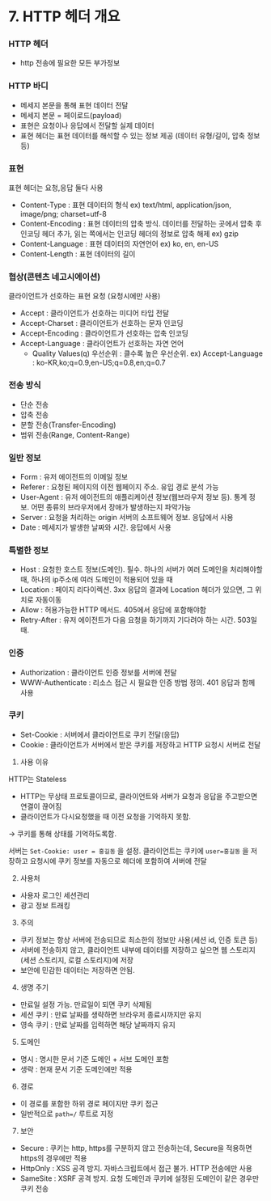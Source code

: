 # 7. HTTP 헤더 개요

### HTTP 헤더

- http 전송에 필요한 모든 부가정보

### HTTP 바디

- 메세지 본문을 통해 표현 데이터 전달
- 메세지 본문 = 페이로드(payload)
- 표현은 요청이나 응답에서 전달할 실제 데이터
- 표현 헤더는 표현 데이터를 해석할 수 있는 정보 제공  (데이터 유형/길이, 압축 정보 등)

### 표현

표현 헤더는 요청,응답 둘다 사용

- Content-Type : 표현 데이터의 형식 ex) text/html, application/json, image/png; charset=utf-8
- Content-Encoding : 표현 데이터의 압축 방식. 데이터를 전달하는 곳에서 압축 후 인코딩 헤더 추가, 읽는 쪽에서는 인코딩 헤더의 정보로 압축 해제 ex) gzip
- Content-Language : 표현 데이터의 자연언어 ex) ko, en, en-US
- Content-Length : 표현 데이터의 길이

### 협상(콘텐츠 네고시에이션)

클라이언트가 선호하는 표현 요청 (요청시에만 사용)

- Accept : 클라이언트가 선호하는 미디어 타입 전달
- Accept-Charset : 클라이언트가 선호하는 문자 인코딩
- Accept-Encoding : 클라이언트가 선호하는 압축 인코딩
- Accept-Language : 클라이언트가 선호하는 자연 언어
    - Quality Values(q) 우선순위 : 클수록 높은 우선순위. ex) Accept-Language : ko-KR,ko;q=0.9,en-US;q=0.8,en;q=0.7

### 전송 방식

- 단순 전송
- 압축 전송
- 분할 전송(Transfer-Encoding)
- 범위 전송(Range, Content-Range)

### 일반 정보

- Form : 유저 에이전트의 이메일 정보
- Referer : 요청된 페이지의 이전 웹페이지 주소. 유입 경로 분석 가능
- User-Agent : 유저 에이전트의 애플리케이션 정보(웹브라우저 정보 등). 통계 정보. 어떤 종류의 브라우저에서 장애가 발생하는지 파악가능
- Server : 요청을 처리하는 origin 서버의 소프트웨어 정보. 응답에서 사용
- Date : 메세지가 발생한 날짜와 시간. 응답에서 사용

### 특별한 정보

- Host : 요청한 호스트 정보(도메인). 필수. 하나의 서버가 여러 도메인을 처리해야할 때, 하나의 ip주소에 여러 도메인이 적용되어 있을 때
- Location : 페이지 리다이렉션. 3xx 응답의 결과에 Location 헤더가 있으면, 그 위치로 자동이동
- Allow : 허용가능한 HTTP 메서드. 405에서 응답에 포함해야함
- Retry-After : 유저 에이전트가 다음 요청을 하기까지 기다려야 하는 시간. 503일 때.

### 인증

- Authorization : 클라이언트 인증 정보를 서버에 전달
- WWW-Authenticate : 리소스 접근 시 필요한 인증 방법 정의. 401 응답과 함께 사용

### 쿠키

- Set-Cookie : 서버에서 클라이언트로 쿠키 전달(응답)
- Cookie : 클라이언트가 서버에서 받은 쿠키를 저장하고 HTTP 요청시 서버로 전달

1) 사용 이유

HTTP는 Stateless

- HTTP는 무상태 프로토콜이므로, 클라이언트와 서버가 요청과 응답을 주고받으면 연결이 끊어짐
- 클라이언트가 다시요청했을 때 이전 요청을 기억하지 못함.

→ 쿠키를 통해 상태를 기억하도록함.

서버는 `Set-Cookie: user = 홍길동` 을 설정. 클라이언트는 쿠키에 `user=홍길동` 을 저장하고 요청시에 쿠키 정보를 자동으로 헤더에 포함하여 서버에 전달

2) 사용처

- 사용자 로그인 세션관리
- 광고 정보 트래킹

3) 주의

- 쿠키 정보는 항상 서버에 전송되므로 최소한의 정보만 사용(세션 id, 인증 토큰 등)
- 서버에 전송하지 않고, 클라이언트 내부에 데이터를 저장하고 싶으면 웹 스토리지(세션 스토리지, 로컬 스토리지)에 저장
- 보안에 민감한 데이터는 저장하면 안됨.

4) 생명 주기

- 만료일 설정 가능. 만료일이 되면 쿠키 삭제됨
- 세션 쿠키 : 만료 날짜를 생략하면 브라우저 종료시까지만 유지
- 영속 쿠키 : 만료 날짜를 입력하면 해당 날짜까지 유지

5) 도메인

- 명시 : 명시한 문서 기준 도메인 + 서브 도메인 포함
- 생략 : 현재 문서 기준 도메인에만 적용

6) 경로

- 이 경로를 포함한 하위 경로 페이지만 쿠키 접근
- 일반적으로 `path=/` 루트로 지정

7) 보안

- Secure : 쿠키는 http, https를 구분하지 않고 전송하는데, Secure을 적용하면 https의 경우에만 적용
- HttpOnly : XSS 공격 방지. 자바스크립트에서 접근 불가. HTTP 전송에만 사용
- SameSite : XSRF 공격 방지. 요청 도메인과 쿠키에 설정된 도메인이 같은 경우만 쿠키 전송
